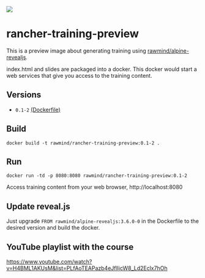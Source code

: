 [![](https://images.microbadger.com/badges/image/rawmind/rancher-training-preview.svg)](https://microbadger.com/images/rawmind/rancher-training-preview "Get your own image badge on microbadger.com")

# rancher-training-preview

This is a preview image about generating training using [rawmind/alpine-revealjs][rawmind/alpine-revealjs].

index.html and slides are packaged into a docker. This docker would start a web services that give you access to the training content. 

## Versions

- `0.1-2` [(Dockerfile)](https://github.com/rawmind0/rancher-training-preview/blob/0.1-2/Dockerfile)

## Build

```
docker build -t rawmind/rancher-training-preview:0.1-2 .
```

## Run

```
docker run -td -p 8080:8080 rawmind/rancher-training-preview:0.1-2
```

Access training content from your web browser, http://localhost:8080

## Update reveal.js

Just upgrade `FROM rawmind/alpine-revealjs:3.6.0-0` in the Dockerfile to the desired version and build the docker.

## YouTube playlist with the course
https://www.youtube.com/watch?v=H4BML1AKUsM&list=PLfAoTEAPazb4eJflljcW8_Ld2Eclx7hOh

[rawmind/alpine-revealjs]: https://github.com/rawmind0/rawmind/alpine-revealjs/